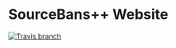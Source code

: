 # SourceBans++ Website
[![Travis branch](https://img.shields.io/travis/sbpp/sbpp.github.io/src.svg?style=flat-square)](https://travis-ci.org/sbpp/sbpp.github.io)
